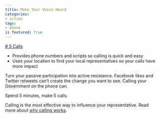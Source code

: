 ```yaml
---
title: Make Your Voice Heard
categories:
- action
tags:
- phone
is featured: true
---
```


[# 5 Calls](https://5calls.org/)
* Provides phone numbers and scripts so calling is quick and easy
* Uses your location to find your local representatives so your calls have more impact

Turn your passive participation into active resistance. Facebook likes and Twitter retweets can’t create the change you want to see. Calling your Government on the phone can.

Spend 5 minutes, make 5 calls.

Calling is the most effective way to influence your representative. Read more about [why calling works](https://5calls.org/about).